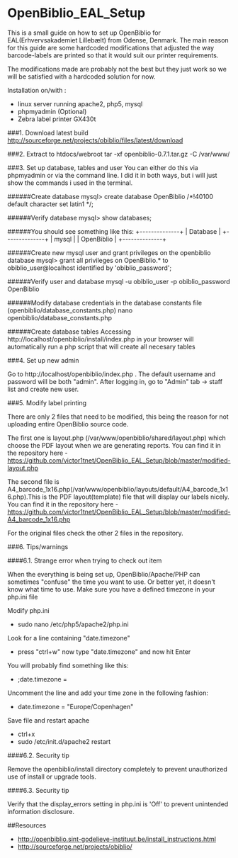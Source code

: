 OpenBiblio_EAL_Setup
====================

This is a small guide on how to set up OpenBiblio for EAL(Erhvervsakademiet Lillebælt) from Odense, Denmark. 
The main reason for this guide are some hardcoded modifications that adjusted the way barcode-labels are printed so that it would suit our printer requirements.

The modifications made are probably not the best but they just work so we will be satisfied with a hardcoded solution for now.

Installation on/with : 
- linux server running apache2, php5, mysql
- phpmyadmin (Optional)
- Zebra label printer GX430t


###1. Download latest build
http://sourceforge.net/projects/obiblio/files/latest/download

###2. Extract to htdocs/webroot
tar -xf openbiblio-0.7.1.tar.gz -C /var/www/

###3. Set up database, tables and user
You can either do this via phpmyadmin or via the command line. I did it in both ways, but i will just show the commands i used in the terminal.

######Create database
mysql> create database OpenBiblio /*!40100 default character set latin1 */;

######Verify database
mysql> show databases;

######You should see something like this:
+--------------+
| Database     |
+--------------+
| mysql        |
| OpenBiblio   |
+--------------+

######Create new mysql user and grant privileges on the openbiblio database
mysql> grant all privileges on OpenBiblio.* to obiblio_user@localhost identified by 'obiblio_password';

######Verify user and database
mysql -u obiblio_user -p obiblio_password OpenBiblio

######Modify database credentials in the database constants file (openbiblio/database_constants.php)
nano openbiblio/database_constants.php

######Create database tables
Accessing http://localhost/openbiblio/install/index.php in your browser will automatically run a php script that will create all necesary tables

###4. Set up new admin

Go to http://localhost/openbiblio/index.php . The default username and password will be both "admin". After logging in, go to "Admin" tab -> staff list and create new user.


###5. Modify label printing 

There are only 2 files that need to be modified, this being the reason for not uploading entire OpenBiblio source code.

The first one is layout.php (/var/www/openbiblio/shared/layout.php) which choose the PDF layout when we are generating reports. You can find it in the repository here - https://github.com/victor1tnet/OpenBiblio_EAL_Setup/blob/master/modified-layout.php

The second file is A4_barcode_1x16.php(/var/www/openbiblio/layouts/default/A4_barcode_1x16.php).This is the PDF layout(template) file that will display our labels nicely. You can find it in the repository here - https://github.com/victor1tnet/OpenBiblio_EAL_Setup/blob/master/modified-A4_barcode_1x16.php

For the original files check the other 2 files in the repository.

###6. Tips/warnings

####6.1. Strange error when trying to check out item

When the everything is being set up, OpenBiblio/Apache/PHP can sometimes "confuse" the time you want to use. Or better yet, it doesn't know what time to use. Make sure you have a defined timezone in your php.ini file

Modify php.ini
- sudo nano /etc/php5/apache2/php.ini

Look for a line containing "date.timezone" 
- press "ctrl+w" now type "date.timezone" and now hit Enter

You will probably find something like this:
- ;date.timezone = 

Uncomment the line and add your time zone in the following fashion:
- date.timezone = "Europe/Copenhagen"

Save file and restart apache
- ctrl+x
- sudo /etc/init.d/apache2 restart


####6.2. Security tip 

Remove the openbiblio/install directory completely to prevent unauthorized use of install or upgrade tools.

####6.3. Security tip 

Verify that the display_errors setting in php.ini is 'Off' to prevent unintended information disclosure.


##Resources
- http://openbiblio.sint-godelieve-instituut.be/install_instructions.html
- http://sourceforge.net/projects/obiblio/
